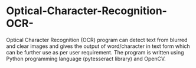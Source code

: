 # Optical-Character-Recognition-OCR-
Optical Character Recognition (OCR) program can detect text from blurred and clear images and gives the output of word/character in text form which can be further use as per user requirement. The program is written using Python programming language (pytesseract library) and OpenCV. 
